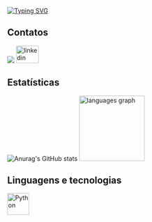 [![Typing SVG](https://readme-typing-svg.demolab.com?font=Fira+Code&pause=1000&color=3498DB&width=435&lines=Hi!+I'm+João;Welcome+to+my+GitHub+profile;Lover+of+Tecnology)](https://git.io/typing-svg)

## Contatos
<div>
 <a href = "mailto:theloannes@gmail.com"><img src="https://img.shields.io/badge/-Gmail-%23333?style=for-the-badge&logo=gmail&logoColor=red" target="_blank"></a>
  <a href="https://www.linkedin.com/in/joãogabrielneves/" target="_blank">
    <img src="https://raw.githubusercontent.com/maurodesouza/profile-readme-generator/master/src/assets/icons/social/linkedin/default.svg" width="52" height="40" alt="linkedin logo"  />
  </a>
</div>


## Estatísticas
![Anurag's GitHub stats](https://github-readme-stats.vercel.app/api?username=JoaoNeves-cloud&show_icons=true&theme=tokyonight)
<img src="https://github-readme-stats.vercel.app/api/top-langs?username=JoaoNeves-cloud&locale=en&hide_title=false&layout=compact&card_width=320&langs_count=5&theme=tokyonight&hide_border=false&order=2" height="150" alt="languages graph"  />
</div>

## Linguagens e tecnologias
 <img 
    align="left" 
    alt="Python" 
    title="Python"
    width="50px" 
    style="padding-right: 10px;" 
    src="https://cdn.jsdelivr.net/gh/devicons/devicon@latest/icons/python/python-original.svg" 
/>
